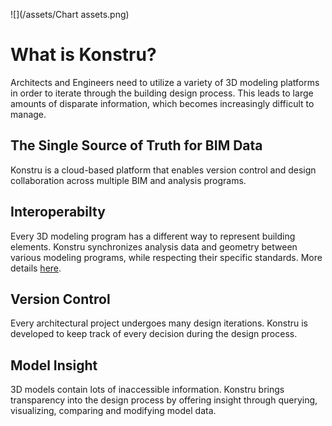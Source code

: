 ![](/assets/Chart  assets.png)

# What is Konstru?

Architects and Engineers need to utilize a variety of 3D modeling platforms in order to iterate through the building design process. This leads to large amounts of disparate information, which becomes increasingly difficult to manage.

## The Single Source of Truth for BIM Data

Konstru is a cloud-based platform that enables version control and design collaboration across multiple BIM and analysis programs.

## Interoperabilty

Every 3D modeling program has a different way to represent building elements. Konstru synchronizes analysis data and geometry between various modeling programs, while respecting their specific standards. More details [here](supported_elements.md).

## Version Control

Every architectural project undergoes many design iterations. Konstru is developed to keep track of every decision during the design process.

## Model Insight

3D models contain lots of inaccessible information. Konstru brings transparency into the design process by offering insight through querying, visualizing, comparing and modifying model data.

